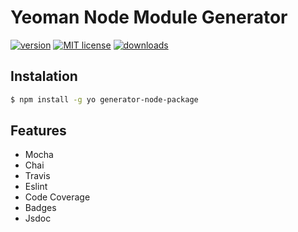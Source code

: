 # Yeoman Node Module Generator 

[![version](https://img.shields.io/npm/v/generator-node-package.svg?style=flat-square)](http://npm.im/generator-node-package)
[![MIT license](https://img.shields.io/npm/l/generator-node-package.svg?style=flat-square)](https://opensource.org/licenses/mit)
[![downloads](https://img.shields.io/npm/dt/generator-node-package.svg?style=flat-square)](http://npm-stat.com/charts.html?package=generator-node-package)

## Instalation

```bash
$ npm install -g yo generator-node-package
```

## Features

* Mocha
* Chai
* Travis
* Eslint
* Code Coverage
* Badges
* Jsdoc
